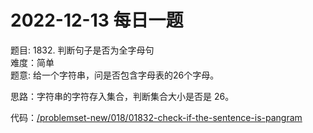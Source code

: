 # 2022-12-13 每日一题


题目: 1832. 判断句子是否为全字母句  
难度：简单     
题意: 给一个字符串，问是否包含字母表的26个字母。    


思路：字符串的字符存入集合，判断集合大小是否是 26。  



代码：[/problemset-new/018/01832-check-if-the-sentence-is-pangram](/problemset-new/018/01832-check-if-the-sentence-is-pangram)
